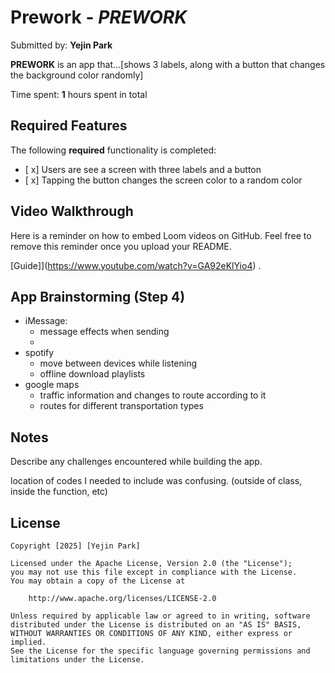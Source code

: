 # Prework - *PREWORK*

Submitted by: **Yejin Park**

**PREWORK** is an app that...[shows 3 labels, along with a button that changes the background color randomly] 

Time spent: **1** hours spent in total

## Required Features

The following **required** functionality is completed:

- [ x] Users are see a screen with three labels and a button
- [ x] Tapping the button changes the screen color to a random color
 
## Video Walkthrough

Here is a reminder on how to embed Loom videos on GitHub. Feel free to remove this reminder once you upload your README. 

[Guide]](https://www.youtube.com/watch?v=GA92eKlYio4) .

## App Brainstorming (Step 4)

- iMessage:
    - message effects when sending
    - 
- spotify
    - move between devices while listening
    - offline download playlists
- google maps
    - traffic information and changes to route according to it
    - routes for different transportation types

## Notes

Describe any challenges encountered while building the app.

location of codes I needed to include was confusing. (outside of class, inside the function, etc)

## License

    Copyright [2025] [Yejin Park]

    Licensed under the Apache License, Version 2.0 (the "License");
    you may not use this file except in compliance with the License.
    You may obtain a copy of the License at

        http://www.apache.org/licenses/LICENSE-2.0

    Unless required by applicable law or agreed to in writing, software
    distributed under the License is distributed on an "AS IS" BASIS,
    WITHOUT WARRANTIES OR CONDITIONS OF ANY KIND, either express or implied.
    See the License for the specific language governing permissions and
    limitations under the License.



